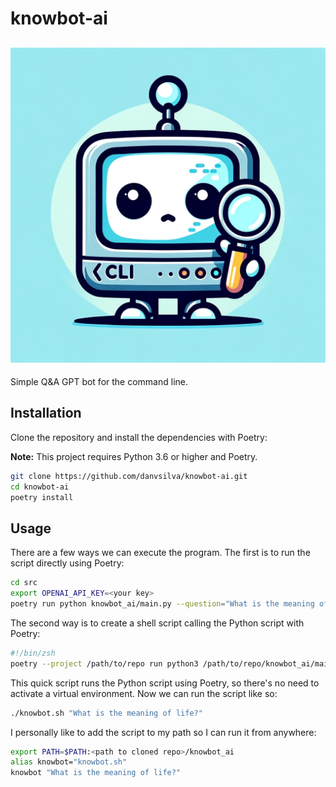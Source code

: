 # knowbot-ai
![](/images/knowbot-cli.png?raw=true "knowbot-cli")
---
Simple Q&A GPT bot for the command line.

## Installation
Clone the repository and install the dependencies with Poetry:

**Note:** This project requires Python 3.6 or higher and Poetry.

```bash
git clone https://github.com/danvsilva/knowbot-ai.git
cd knowbot-ai
poetry install
```

## Usage
There are a few ways we can execute the program. The first is to run the script directly using Poetry:
```bash
cd src
export OPENAI_API_KEY=<your key>
poetry run python knowbot_ai/main.py --question="What is the meaning of life?"
```

The second way is to create a shell script calling the Python script with Poetry:
```bash
#!/bin/zsh
poetry --project /path/to/repo run python3 /path/to/repo/knowbot_ai/main.py --question=$1
```

This quick script runs the Python script using Poetry, so there's no need to activate a virtual environment. Now we can run the script like so:
```bash
./knowbot.sh "What is the meaning of life?"
```

I personally like to add the script to my path so I can run it from anywhere:
```bash
export PATH=$PATH:<path to cloned repo>/knowbot_ai
alias knowbot="knowbot.sh"
knowbot "What is the meaning of life?"
```